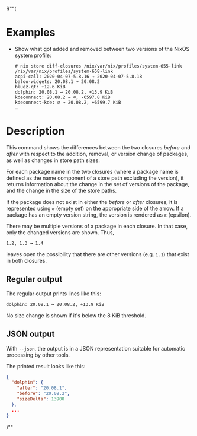R""(

# Examples

* Show what got added and removed between two versions of the NixOS
  system profile:

  ```console
  # nix store diff-closures /nix/var/nix/profiles/system-655-link /nix/var/nix/profiles/system-658-link
  acpi-call: 2020-04-07-5.8.16 → 2020-04-07-5.8.18
  baloo-widgets: 20.08.1 → 20.08.2
  bluez-qt: +12.6 KiB
  dolphin: 20.08.1 → 20.08.2, +13.9 KiB
  kdeconnect: 20.08.2 → ∅, -6597.8 KiB
  kdeconnect-kde: ∅ → 20.08.2, +6599.7 KiB
  …
  ```

# Description

This command shows the differences between the two closures *before*
and *after* with respect to the addition, removal, or version change
of packages, as well as changes in store path sizes.

For each package name in the two closures (where a package name is
defined as the name component of a store path excluding the version),
it returns information about the change in the set of versions of the
package, and the change in the size of the store paths.

If the package does not exist in either the *before* or *after*
closures, it is represented using `∅` (empty set) on the appropriate
side of the arrow. If a package has an empty version string, the
version is rendered as `ε` (epsilon).

There may be multiple versions of a package in each closure. In that
case, only the changed versions are shown. Thus,

```console
1.2, 1.3 → 1.4
```

leaves open the possibility that there are other versions (e.g. `1.1`)
that exist in both closures.

## Regular output

The regular output prints lines like this:

```console
dolphin: 20.08.1 → 20.08.2, +13.9 KiB
```

No size change is shown if it's below the 8 KiB threshold.

## JSON output

With `--json`, the output is in a JSON representation suitable for automatic
processing by other tools.

The printed result looks like this:

```json
{
  "dolphin": {
    "after": "20.08.1",
    "before": "20.08.2",
    "sizeDelta": 13900
  },
  ...
}
```

)""
